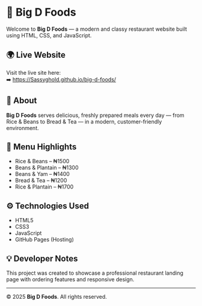 # 🍴 Big D Foods

Welcome to **Big D Foods** — a modern and classy restaurant website built using HTML, CSS, and JavaScript.

## 🌍 Live Website
Visit the live site here:  
➡️ https://Sassyghold.github.io/big-d-foods/

## 🏪 About
**Big D Foods** serves delicious, freshly prepared meals every day — from Rice & Beans to Bread & Tea — in a modern, customer-friendly environment.

## 🍛 Menu Highlights
- Rice & Beans – ₦1500  
- Beans & Plantain – ₦1300  
- Beans & Yam – ₦1400  
- Bread & Tea – ₦1200  
- Rice & Plantain – ₦1700  

## ⚙️ Technologies Used
- HTML5  
- CSS3  
- JavaScript  
- GitHub Pages (Hosting)

## 💡 Developer Notes
This project was created to showcase a professional restaurant landing page with ordering features and responsive design.

---

© 2025 **Big D Foods**. All rights reserved.
